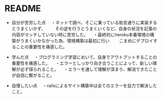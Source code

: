 # README

* 自分が苦労した点
　・ネットで調べ、そこに乗っている助言通りに実装するとうまくいかず、
　　その逆を行うとうまくいくなど、自身の状況を記事の内容がマッチしていない時に苦労した。
　・最終的にheroku本番環境の構築がうまくいかなかった為、環境構築は最初に行い
　　こまめにデプロイすることの重要性を痛感した。

* 学んだ点
　・プログラミング学習において、自身でアウトプットすることの重要性を痛感した。
　・エラーとしっかり向き合うことによって、新しい理解が必ず得られること。
　・エラーを通して理解が深まり、解消できたことが自信に繋がること。

* 自慢したい点
　・railsによるサイト構築中は全てのエラーを自力で解決したこと。


